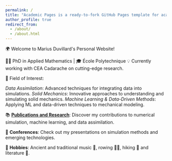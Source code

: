 ```yaml
---
permalink: /
title: "Academic Pages is a ready-to-fork GitHub Pages template for academic personal websites"
author_profile: true
redirect_from: 
  - /about/
  - /about.html
---
```


🌍 Welcome to Marius Duvillard's Personal Website!

👨‍🎓 PhD in Applied Mathematics | 🎓 École Polytechnique
💡 Currently working with CEA Cadarache on cutting-edge research.

🔬 Field of Interest:

*Data Assimilation*: Advanced techniques for integrating data into simulations.
*Solid Mechanics*: Innovative approaches to understanding and simulating solid mechanics.
*Machine Learning & Data-Driven Methods*: Applying ML and data-driven techniques to mechanical modeling.


📚 [**Publications and Research**]("./talks/): Discover my contributions to numerical simulation, machine learning, and data assimilation.

🎤 **Conferences**: Check out my presentations on simulation methods and emerging technologies.

🎵 **Hobbies**: Ancient and traditional music 🎼, rowing 🚣‍♂️, hiking 🌄 and literature 📖.

